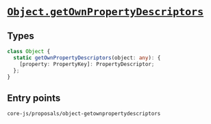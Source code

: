 # [`Object.getOwnPropertyDescriptors`](https://github.com/tc39/proposal-object-getownpropertydescriptors)

## Types

```ts
class Object {
  static getOwnPropertyDescriptors(object: any): {
    [property: PropertyKey]: PropertyDescriptor;
  };
}
```

## Entry points



```
core-js/proposals/object-getownpropertydescriptors
```
